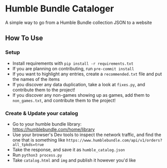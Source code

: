 # Humble Bundle Cataloger

A simple way to go from a Humble Bundle collection JSON to a website

## How To Use
### Setup
- Install requirements with `pip install -r requirements.txt`
- If you are planning on contributing, run `pre-commit install`
- If you want to highlight any entries, create a `recommended.txt` file and put the names of the items
- If you discover any data duplication, take a look at `fixes.py`, and contribute them to the project!
- If you discover any non-games showing up as games, add them to `non_games.txt`, and contribute them to the project!

### Create & Update your catalog
- Go to your humble bundle library: https://humblebundle.com/home/library
- Use your browser's Dev tools to inspect the network traffic, and find the one that is something like `https://www.humblebundle.com/api/v1/orders?all_tpkds=true`
- Take the response, and save it as `humble_catalog.json`
- Run `python3 process.py`
- Take `catalog.html` and `img` and publish it however you'd like
